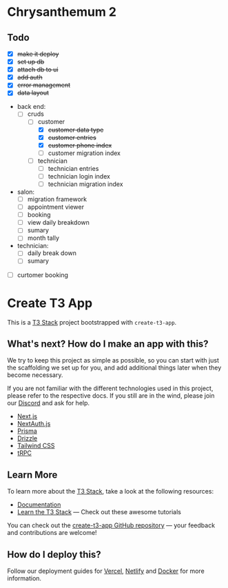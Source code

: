 # Chrysanthemum 2

## Todo

- [x] ~~make it deploy~~
- [x] ~~set up db~~
- [x] ~~attach db to ui~~
- [x] ~~add auth~~
- [x] ~~error management~~
- [x] ~~data layout~~
- back end:
    - [ ] cruds
        - [ ] customer
            - [x] ~~customer data type~~
            - [x] ~~customer entries~~
            - [x] ~~customer phone index~~
            - [ ] customer migration index
        - [ ] technician
            - [ ] technician entries
            - [ ] technician login index
            - [ ] technician migration index
            
- salon:
    - [ ] migration framework
    - [ ] appointment viewer
    - [ ] booking
    - [ ] view daily breakdown
    - [ ] sumary
    - [ ] month tally
- technician:
    - [ ] daily break down
    - [ ] sumary
- [ ] curtomer booking



# Create T3 App

This is a [T3 Stack](https://create.t3.gg/) project bootstrapped with `create-t3-app`.

## What's next? How do I make an app with this?

We try to keep this project as simple as possible, so you can start with just the scaffolding we set up for you, and add additional things later when they become necessary.

If you are not familiar with the different technologies used in this project, please refer to the respective docs. If you still are in the wind, please join our [Discord](https://t3.gg/discord) and ask for help.

- [Next.js](https://nextjs.org)
- [NextAuth.js](https://next-auth.js.org)
- [Prisma](https://prisma.io)
- [Drizzle](https://orm.drizzle.team)
- [Tailwind CSS](https://tailwindcss.com)
- [tRPC](https://trpc.io)

## Learn More

To learn more about the [T3 Stack](https://create.t3.gg/), take a look at the following resources:

- [Documentation](https://create.t3.gg/)
- [Learn the T3 Stack](https://create.t3.gg/en/faq#what-learning-resources-are-currently-available) — Check out these awesome tutorials

You can check out the [create-t3-app GitHub repository](https://github.com/t3-oss/create-t3-app) — your feedback and contributions are welcome!

## How do I deploy this?

Follow our deployment guides for [Vercel](https://create.t3.gg/en/deployment/vercel), [Netlify](https://create.t3.gg/en/deployment/netlify) and [Docker](https://create.t3.gg/en/deployment/docker) for more information.

